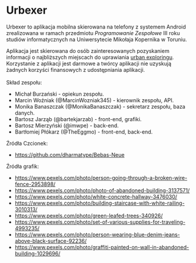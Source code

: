 # Urbexer
Urbexer to aplikacja mobilna skierowana na telefony z systemem Android zrealizowana w ramach przedmiotu _Programowanie Zespołowe_ III roku studiów informatycznych na Uniwersytecie Mikołaja Kopernika w Toruniu.

Aplikacja jest skierowana do osób zainteresowanych pozyskaniem informacji o najbliższych miejscach do uprawiania [urban exploringu]. Korzystanie z aplikacji jest darmowe a twórcy aplikacji nie uzyskują żadnych korzyści finansowych z udostępniania aplikacji.<br><br>
Skład zespołu:
- Michał Burzański - opiekun zespołu.
- Marcin Woźniak (@MarcinWozniak345) - kierownik zespołu, API.
- Monika Banaszczak (@MonikaBanaszczak) - sekretarz zespołu, baza danych.
- Bartosz Jarząb (@bartekjarzab) - front-end, grafiki.
- Bartosz Mierzyński (@imwpe) - back-end.
- Bartłomiej Płókarz (@TheEggmo) - front-end, back-end.

Źródła Czcionek:
  - https://github.com/dharmatype/Bebas-Neue

Źródła grafik:
  - https://www.pexels.com/photo/person-going-through-a-broken-wire-fence-2953898/
  - https://www.pexels.com/photo/photo-of-abandoned-building-3137571/
  - https://www.pexels.com/photo/white-concrete-hallway-3476030/
  - https://www.pexels.com/photo/building-staircase-with-white-railing-3010313/
  - https://www.pexels.com/photo/green-leafed-trees-340926/
  - https://www.pexels.com/photo/set-of-various-supplies-for-traveling-4993235/
  - https://www.pexels.com/photo/person-wearing-blue-denim-jeans-above-black-surface-92236/
  - https://www.pexels.com/photo/graffiti-painted-on-wall-in-abandoned-building-1029696/

[urban exploringu]: https://pl.wikipedia.org/wiki/Urban_exploration
